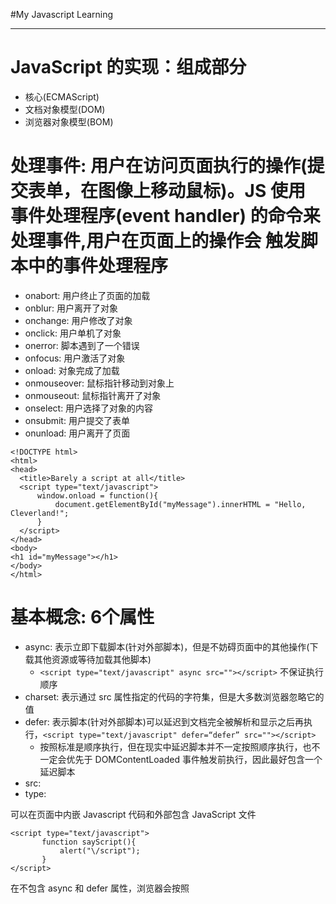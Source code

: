 #My Javascript Learning

***

# JavaScript 的实现：组成部分

 - 核心(ECMAScript)
 - 文档对象模型(DOM)
 - 浏览器对象模型(BOM)

# 处理事件: 用户在访问页面执行的操作(提交表单，在图像上移动鼠标)。JS 使用 事件处理程序(event handler) 的命令来处理事件,用户在页面上的操作会 触发脚本中的事件处理程序

 - onabort: 用户终止了页面的加载
 - onblur: 用户离开了对象
 - onchange: 用户修改了对象
 - onclick: 用户单机了对象
 - onerror: 脚本遇到了一个错误
 - onfocus: 用户激活了对象
 - onload: 对象完成了加载
 - onmouseover: 鼠标指针移动到对象上
 - onmouseout: 鼠标指针离开了对象
 - onselect: 用户选择了对象的内容
 - onsubmit: 用户提交了表单
 - onunload: 用户离开了页面

  ```
  <!DOCTYPE html>
  <html>
  <head>
    <title>Barely a script at all</title>
    <script type="text/javascript">
        window.onload = function(){
            document.getElementById("myMessage").innerHTML = "Hello, Cleverland!";
        }
    </script>
  </head>
  <body>
  <h1 id="myMessage"></h1>
  </body>
  </html>
  ```

# 基本概念: 6个属性

- async: 表示立即下载脚本(针对外部脚本)，但是不妨碍页面中的其他操作(下载其他资源或等待加载其他脚本)
    - `<script type="text/javascript" async src=""></script>` 不保证执行顺序
- charset: 表示通过 src 属性指定的代码的字符集，但是大多数浏览器忽略它的值
- defer: 表示脚本(针对外部脚本)可以延迟到文档完全被解析和显示之后再执行，`<script type="text/javascript" defer=“defer” src=""></script>`
    - 按照标准是顺序执行，但在现实中延迟脚本并不一定按照顺序执行，也不一定会优先于 DOMContentLoaded 事件触发前执行，因此最好包含一个延迟脚本
- src:
- type:

可以在页面中内嵌 Javascript 代码和外部包含 JavaScript 文件

 ```
<script type="text/javascript">
        function sayScript(){
            alert("\/script");
        }
</script>
 ```

在不包含 async 和 defer 属性，浏览器会按照 <script> 元素在页面中出现的先后顺序对它们依次进行解析。

按照传统做法，<script> 元素应该放在页面的 <head> 元素中，现在Web应用一般都把全部JavaScript引用放在 <body> 元素中页面内容的后面


# 在XHTML 中的用法

 ```
 // 方法一: 使用 < 相对应的 HTML 实体 (&lt;) 替换代码中的所有小于号
 <script type = "text/javascript">
    function compare(a,b){
        if (a &lt; b) {
            alert("A is less than B");
        }else if(a > b){}
            alert("A is greater than B");
        }else{
            alert("A is equal to B");
        }
    }
 </script>
 // 方法二： 用一个CData片段来包含JavaScript代码。在XHTML(xml)中，CData 片段是文档中的一个特殊区域，可以包含不需要解析的任意格式的文本内容。
 <script type = "text/javascript">
 <![CData[
        function compare(a,b){
        if (a &lt; b) {
            alert("A is less than B");
        }else if(a > b){}
            alert("A is greater than B");
        }else{
            alert("A is equal to B");
        }
    }
 ]]>
 </script>

 ```

# 嵌入代码与外部文件

 - 可维护性
 - 可缓存
 - 适应未来

# <noscript>元素只有在如下的两种情况中才会显示出来

 - 浏览器不支持脚本
 - 浏览器支持脚本，但是脚本被禁用

 ```
 <html>
    <head>
        <title>testtttt</title>
        <script type="text/javascript" defer="defer" src="... .js"></script>
        <script type="text/javascript" defer="defer" src="... .js"></script>
    </head>
    <body>
        <noscript>
            <p>本页面需要浏览器支持启用JavaScript</p>
        </noscript>
    </body>
 </html>
 ```

# JavaScript 的基本概念

 - 区分大小写
 - 标识符
    - 第一个字符必须是一个字母、下划线、或者美元符号
    - 其他字符可以是字母、下划线、数字、美元符号
 - 严格模式
    - “use strict”
 - 注释
    - 单行注释: //
    - 块机器注释: /* ... */
 - 变量: `var message;`
    - 松散类型: 可以用来保存任何类型的数据，每个变量仅仅是一个用于保存值的占位符
    - 修改变量值的同时可以修改值的类型
    - 使用 `var` 作为局部变量，在退出函数后就会被销毁，直接定义 `message = "hi"` 作为全局变量

    ```
    function test(){
        message = "Hi";
    }
    test();// 只要调用过一次 test 函数，这个变量就有了定义，可以再全局被访问到
    alert(message);
    ```
 - 数据类型:
    - "undefined": 值未定义,只有一个值 undefined 使用 var 声明但是未对其进行初始化时这个变量就是 undefined
     ```
     var message;
     alert(message == undefined); //true
     alert(typeof message); //undefined
     ```
    - "Null": 也是一个只有一个值的数据类型 值为 null 表示一个空对象指针使用,使用 typeof操作符检测 null 值时会返回 “object” 的原因
      ```
      var car = null;
      alert(typeof car); // "object"
      // 如果一个变量将来用于保存对象，将其初始化为 null , undefined == null 输出 true
      // alert(null == undefined); undefined 派生与 null
      ```
    - "Boolean":
    - "Number":
    - "String":

 -  typeof 负责返回给定变量的数据类型，可以返回下列某个字符串
    - "undefined": 值未定义
    - "boolean": 值是布尔值
    - "string": 值是字符串
    - "number": 值是数值
    - "object": 值是对象或者null
    - "function": 值是函数

 ```
 var message = "some string"
 alert(typeof message);// "string"
 alert(typeof(message));// "string"
 alert(typeof 95);// "number"
 // note: typeof 是操作符不是函数
 ```

# class and id: CSS 样式表在规则中使用这些属性定义页面的外观，而JavaScript 文件在代码中使用这些属性来影响页面上元素的行为。

 - class: 标识出可能多次使用的元素

 ```CSS
 .moveTitle{
    font: bold 28px;
    color: #FF0000;
  }
  <h1 id="theaterName">The Raven Theater Presents</h1>
  ```

# html 基本属性

 * 一个基本的table: table>(thead>tr>th*5)+(tbody>tr>td*5)+(tfoot>tr>td*5)

   ```html
    <table width="100%" border="1">
        <col></col>
        <caption>table的标题</caption>
       <thead>
           <tr>
                <th>Month</th>
                <th>Savings</th>
           </tr>
        </thead>
        <tbody>
            <tr>
                <td>Jannuary</td>
                <td>$100</td>
            </tr>
             <tr>
                <td>February</td>
                <td>$80</td>
            </tr>
        </tbody>
        <tfoot>
            <tr>
                <td>Sum</td>
                <td>$180</td>
                <td></td>
                <td></td>
                <td></td>
            </tr>
        </tfoot>
    </table>
   ```

 * 列表: dl>(dt+dd)*2
    - 无序: ul>li 类似 md 的 *-
    - 有序: ol>li
    - 选择列表: select>(optgroup>option*2)*2,optgroup定义选项组
        ```
        <select name="" id="">
            <optgroup label="Swedish Cars">
                <option value ="volvo">Volvo</option>
                <option value ="saab">Saab</option>
            </optgroup>
            <optgroup>
                <option value ="mercedes">Mercedes</option>
                <option value ="audi">Audi</option>
            </optgroup>
        </select>
        ```
    - 选择列表: <datalist> 与 input 元素配合使用该元素，来定义 input 可能的值。datalist 及其选项不会被显示出来，它仅仅是合法的输入值列表,使用 input 元素的 list 属性来绑定 datalist。
        ```
        <input id="" list="cars" />
        <datalist id="cars">
            <option value="BMW"></option>
            <option value="Ford"></option>
            <option value="Volvo"></option>
        </datalist>
        ```

 * 表单: form 用于向服务器传输数据，元素是块级元素，前后会产生折行,在HTML表单中使用 input元素来创建按钮
    - input : `type="button\checkbox\file\hidden\image\password\radio\reset\submit\text"`
    - fieldset: 将表单内的相关元素分组，表单内容的一部分打包，生成一组相关表单的字段
    - menus
    - textarea
    - legend: 为 fieldset 元素定义标题
    - label: 为 input 元素定义标注
    - keygen: 表单的密钥对生成器字段，当提交表单时，私钥存储在本地，公钥发送到服务器
    - oninput:

    ```
    <form action="表单提交的地址" method="get/post"></form>
        <p>firstName: <input type="text" name="fname" /></p>
        <p>lastName: <input type= "text" name="lname" /></p>
        <label for="male">Male</label>
        <input type="radio" name="sex" id="male" />
        Encryption: <keygen name="security" />
        <input type="submit" value="Submit" />
    </form>
    <form oninput="x.value = parseInt(a.value) + parseInt(b.value)">0
       <input type="range" id="a" value="50"> 100 + 
       <input type="number" id="b" value="50">=
       <output name="x" for="a b"></output>
    </form> 
    ```
 
 * 页面框架: frameset>frame*3,noframes为那些不支持框架的浏览器显示文本

    ```
    <frameset cols="25%,50%,25%">
        <noframes>
             <body>Your browser does not handle frames!</body>
        </noframes>
        <frame src="1.html" />
        <frame src="2.html" />
        <frame src="3.html" />
    </frameset>
    ```

 * <button type="button">按钮</button> 在元素内部可以放置内容，比如文本或者图像这是使用input与该元素创建按钮的不同之处。
 * 多行输入文本框: <textarea row="3"  cols="20">在这里面输入内容</textarea>
 * 定义时间和日期: <time>9:00</time>,<time datetime="2010-02-14">情人节</time>
 * <canvas>标签定义图形(图表和图像)，只是图形容器，使用脚本来绘制图形

 ```
 <canvas>your broswer is not support canvas tag</canvas>
 <script type="text/javascript">
    var canvas = document.getElementById('myCanvas');
    var ctx = canvas.getContext('2d');
    ctx.fillStyle = '#FF0000';
    ctx.fillRect(0,0,80,100);
 </script>
 ```

 * 播放视频(video),音频(audio): track(字幕)，source(2分源文件浏览器选择支持的文件)

 ```
 <video width="320" height="240" controls="controls">
      <source src="forrest_gump.mp4" type="video/mp4" />
      <source src="forrest_gump.ogg" type="video/ogg" />
      <track kind="subtitles" src="subs_chi.srt" srclang="zh" label="Chinese">
      <track kind="subtitles" src="subs_eng.srt" srclang="en" label="English">
 </video>
 ```

 * 页面上所有链接规定默认地址或者默认目标，浏览器随后将不再使用当前文档的 URL，而使用指定的基本 URL 来解析所有的相对 URL. <a>、<img>、<link>、<form> 都有作用

    ```
    <head>
    <base href="http://baidu.com/i/"/>
    <base target="_blank"/>;
    </head>
    <body>
    <img src="eg_smile.gif"/>
    <a href="http:www.baidu.com">百度</a>
    </body>
    ```

 * 定义图像映射中区域(图像映射指的是带有可点击区域的图像)，area元素总是嵌套在 map 标签中 

    ```
    <img src="planets.jpg" border="0" usemap="#planetmap" alt="Planets" />
    <map name="planetmap" id="planetmap">
        <area shape="circle" coords="180,139,14" href ="venus.html" alt="Venus" />
        <area shape="circle" coords="129,161,10" href ="mercur.html" alt="Mercury" />
        <area shape="rect" coords="0,0,110,260" href ="sun.html" alt="Sun" />
    </map>
    ```
 
 * 元素提供有关页面的元信息(针对搜索引擎和更新频度的描述和关键词)，元数据总是以名称/值的形式被成对传递的: meta。
     - 必须属性: <meta http-equiv="Content-Type" content="text/html; charset=gb2312" />
        - content(定义与 http-equiv 或 name 属性相关的元信息),必须包含 `<meta http-equiv="content-type" content="text/html" />`
        - 始终要和 name 属性或者 http-equiv 属性一起使用
     - 可选属性:
        - http-equiv: 把content属性关联到HTTP头部,指示服务器在发送实际的文档之前先在要传送给浏览器的 MIME 文档头部包含名称/值对。
            - `http-euqiv = "content-type" content = "text/html"`
            - `http-equiv = "expires" content = "31 Dec 2008"`
            - `http-equiv = "refresh" content="5;url=http://www.w3school.com.cn"` 域名重定向
            - `http-equiv = "set-cookie"`
            - `http-equiv = "chrset" content = "utf-8"`
        - name:
            - `name="keywords" content="HTML,ASP,PHP,SQL"`
            - `name="author" content=""`
            - `name="description" content=""`
            - `name="generator" content="Sublime Text 3 en"` 定义编辑软件
            - `name="revises" conent="yanni.you,26/12/15"` 定义创作者
            - `name="others" content=""`
        - scheme:
            - scheme 属性用于指定要用来翻译属性值的方案。此方案应该在由 <head> 标签的 profile 属性指定的概况文件中进行了定义
 * 定义导航链接: nav, `nav>a*3`
 * 链接样式表，定义文档与外部资源的关系 `<head><link rel="stylesheet" type="text/css" href="theme.css /></head>`
 * 定义文档或文章的作者的联系信息: `<address>Written by <a href="mailto:webmaster@example.com">Donald Duck</a>.<br> 作者的个人信息</address>`
 * 简称或缩写: `<abbr title="People's Republic of China">PRC</abbr>` ,通过对缩写进行标记，能够为浏览器、拼写检查和搜索引擎提供有用的信息
 * 定义超链接: `<a href="http://www.baidu.com">百度</a>`
 * <style>标签为文档定义样式信息, `<style type="text/css">h1{color: red},p{color: blue}</style>`
 * 为表格定义不同的对齐方式: `<col align="right"></col>`
 * 短语元素:标准属性(id,class.title.style.dir.lang,xml:lang)
    - 强调: <em> <strong>
    - 定义一个定义项目: dfn
    - 定义文本: code(定义计算机代码文本), samp(定义样本文本), kbd(定义键盘文本)
    - 定义变量: var()
    - 定义引用: cite(对参考文献的引用进行定义，书籍或杂志)
 * 标量测量(已知范围或分数值内,gauge): meter，不能用于指示进度，若使用，用<progress>标签: `<meter value="3" min="0" max="10">十分之三</meter><meter value="0.6">60%</meter>`
 * 标签标示任务的进度 `<progress value="22" max="100"></progress>`
 * 下划线: <u></u>,<ins></ins>
 * 删除线: <del></del>,<s></s>,strike
 * 带有记号的文本: <mark></mark>
 * 定义短引用: <q></q>
 * 带有 word break opportunity 的文本: <wbr>单词换行时机</wbr>
 * 文档中的区段: <section></section>
 * 改变字体大小: <big></big>，<small></small>
 * span 标签组合行内元素，当对它应用样式时它才会产生视觉上的变化,应用 id 或者 class 属性
 * <summary> 标签包含 details 元素的标题，"details" 元素用于描述有关文档或文档片段的详细信息。<details><summary>包含在summary里面</summary>details的内容</details>
 * 标签规定独立的自包含内容, <article>独立的自包含内容</article>
 * 作为文章的侧栏定义其所处内容之外的内容: <aside></aside>
 * 规定粗体文本 <b></b>
 * 规定斜体文本 <i></i>
 * 元素可覆盖默认文本的方向 <bdo dir="rtl"></bdo> dir有两个属性 ltr和rtl
 * <blockquote>定义块引用从常规文本中分离出来,左右两边进行缩进</blockquote>
 * 定义嵌入的内容，比如插件 <embed src="helloworld.swf" />
 * 规定文本的字体、字体尺寸、字体颜色 <font size = "3" color="red">This is a text!</font>
 * 规定独立的流内容（图像、图表、照片、代码等等），使用 figcaption 元素为 figure 添加标题 <figure><figcaption>这里面是figcaption</figcaption><img src="..." height="" width=""></figure>
 * `<iframe src="/i/eg_landscape.jpg"></iframe>` 内联框架
 * 标签规定文档的主要内容 <main>,一个文档中,不能出现一个以上的 <main> 元素。<main> 元素不能是<article>、<aside>、<footer>、<header> 或 <nav>元素的后代
 * pre 元素可定义预格式化的文本。被包围在 pre 元素中的文本通常会保留空格和换行符。而文本也会呈现为等宽字体.用来表示计算机的源代码
 * <rt> 标签定义字符（中文注音或字符）的解释或发音。
 * <rp> 标签在 ruby 注释中使用，以定义不支持 ruby 元素的浏览器所显示的内容
 * 向HTML代码添加一个对象:定义一个嵌入的对象。请使用此元素向您的 XHTML 页面添加多媒体。此元素允许您规定插入 HTML 文档中的对象的数据和参数，以及可用来显示和操作数据的代码
    - param 参数定义用于对象的 run-time 设置
    - 不要对图像使用 <object> 标签，使用<img>标签代替

### format date (yyyy-MM-dd hh:mm:ss)

    ```JavaScript
    function formateDate(date,format){
        var paddNum = function(){
            num += "";
            return num.replace(/^(\d)$/,"0$1");
        }
    }
    ```

